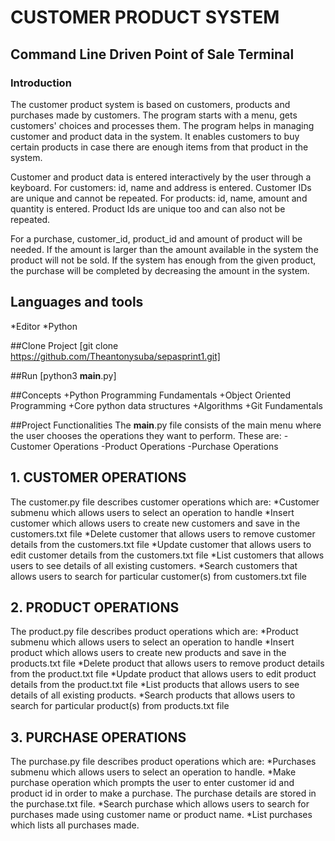 # CUSTOMER PRODUCT SYSTEM
## Command Line Driven Point of Sale Terminal
### Introduction
The customer product system is based on customers, products and purchases made by customers. The program starts with a menu, gets customers' choices and processes them. The program helps in managing customer and product data in the system. It enables customers to buy certain products in case there are enough items from that product in the system. 

Customer and product data is entered interactively by the user through a keyboard. For customers: id, name and address is entered. Customer IDs are unique and cannot be repeated. For products: id, name, amount and quantity is entered. Product Ids are unique too and can also not be repeated. 

For a purchase, customer_id, product_id and amount of product will be needed. If the amount is larger than the amount available in the system the product will not be sold. If the system has enough from the given product, the purchase will be completed by decreasing the amount in the system. 

## Languages and tools
*Editor
*Python

##Clone Project
[git clone https://github.com/Theantonysuba/sepasprint1.git]

##Run
[python3 __main__.py]

##Concepts
+Python Programming Fundamentals
+Object Oriented Programming
+Core python data structures
+Algorithms
+Git Fundamentals

##Project Functionalities
The __main__.py file consists of the main menu where the user chooses the operations they want to perform. These are:
-Customer Operations
-Product Operations
-Purchase Operations

## 1. CUSTOMER OPERATIONS
The customer.py file describes customer operations which are:
*Customer submenu which allows users to select an operation to handle
*Insert customer which allows users to create new customers and save in the customers.txt file
*Delete customer that allows users to remove customer details from the customers.txt file
*Update customer that allows users to edit customer details from the customers.txt file
*List customers that allows users to see details of all existing customers.
*Search customers that allows users to search for particular customer(s) from customers.txt file

## 2. PRODUCT OPERATIONS
The product.py file describes product operations which are:
*Product submenu which allows users to select an operation to handle
*Insert product which allows users to create new products and save in the products.txt file
*Delete product that allows users to remove product details from the product.txt file
*Update product that allows users to edit product details from the product.txt file
*List products that allows users to see details of all existing products.
*Search products that allows users to search for particular product(s) from products.txt file

## 3. PURCHASE OPERATIONS
The purchase.py file describes product operations which are:
*Purchases submenu which allows users to select an operation to handle.
*Make purchase operation which prompts the user to enter customer id and product id in order to make a purchase. The purchase details are stored in the purchase.txt file.
*Search purchase which allows users to search for purchases made using customer name or product name.
*List purchases which lists all purchases made.








